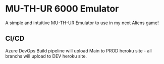 # MU-TH-UR 6000 Emulator
A simple and intuitive MU-TH-UR Emulator to use in my next Aliens game! 

## CI/CD
Azure DevOps Build pipeline will upload Main to PROD heroku site - all branchs will upload to DEV heroku site. 